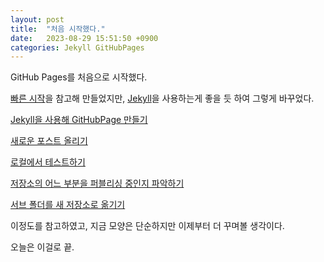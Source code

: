 ```yaml
---
layout: post
title:  "처음 시작했다."
date:   2023-08-29 15:51:50 +0900
categories: Jekyll GitHubPages
---
```


GitHub Pages를 처음으로 시작했다.

[빠른 시작]을 참고해 만들었지만, [Jekyll]을 사용하는게 좋을 듯 하여 그렇게 바꾸었다.

[Jekyll을 사용해 GitHubPage 만들기]

[새로운 포스트 올리기]

[로컬에서 테스트하기]

[저장소의 어느 부분을 퍼블리싱 중인지 파악하기]

[서브 폴더를 새 저장소로 옮기기]

이정도를 참고하였고, 지금 모양은 단순하지만 이제부터 더 꾸며볼 생각이다.

오늘은 이걸로 끝.


[빠른 시작]: https://docs.github.com/ko/pages/quickstart

[Jekyll]: https://docs.github.com/en/pages/setting-up-a-github-pages-site-with-jekyll/about-github-pages-and-jekyll

[Jekyll을 사용해 GitHubPage 만들기]: https://docs.github.com/en/pages/setting-up-a-github-pages-site-with-jekyll/creating-a-github-pages-site-with-jekyll

[새로운 포스트 올리기]: https://docs.github.com/en/pages/setting-up-a-github-pages-site-with-jekyll/adding-content-to-your-github-pages-site-using-jekyll#about-content-in-jekyll-sites

[로컬에서 테스트하기]: https://docs.github.com/en/pages/setting-up-a-github-pages-site-with-jekyll/testing-your-github-pages-site-locally-with-jekyll

[저장소의 어느 부분을 퍼블리싱 중인지 파악하기]: https://docs.github.com/en/pages/getting-started-with-github-pages/configuring-a-publishing-source-for-your-github-pages-site

[서브 폴더를 새 저장소로 옮기기]: https://docs.github.com/en/get-started/using-git/splitting-a-subfolder-out-into-a-new-repository